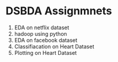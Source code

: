 # DSBDA Assignmnets
1. EDA on netflix dataset
2. hadoop using python
3. EDA on facebook dataset
4. Classifiacation on Heart Dataset
5. Plotting on Heart Dataset
